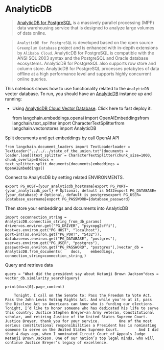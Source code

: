 AnalyticDB
==========

> [AnalyticDB for PostgreSQL](https://www.alibabacloud.com/help/en/analyticdb-for-postgresql/latest/product-introduction-overview) is a massively parallel processing (MPP) data warehousing service that is designed to analyze large volumes of data online.

> `AnalyticDB for PostgreSQL` is developed based on the open source `Greenplum Database` project and is enhanced with in-depth extensions by `Alibaba Cloud`. AnalyticDB for PostgreSQL is compatible with the ANSI SQL 2003 syntax and the PostgreSQL and Oracle database ecosystems. AnalyticDB for PostgreSQL also supports row store and column store. AnalyticDB for PostgreSQL processes petabytes of data offline at a high performance level and supports highly concurrent online queries.

This notebook shows how to use functionality related to the `AnalyticDB` vector database. To run, you should have an [AnalyticDB](https://www.alibabacloud.com/help/en/analyticdb-for-postgresql/latest/product-introduction-overview) instance up and running:

*   Using [AnalyticDB Cloud Vector Database](https://www.alibabacloud.com/product/hybriddb-postgresql). Click here to fast deploy it.

    from langchain.embeddings.openai import OpenAIEmbeddingsfrom langchain.text_splitter import CharacterTextSplitterfrom langchain.vectorstores import AnalyticDB

Split documents and get embeddings by call OpenAI API

    from langchain.document_loaders import TextLoaderloader = TextLoader("../../../state_of_the_union.txt")documents = loader.load()text_splitter = CharacterTextSplitter(chunk_size=1000, chunk_overlap=0)docs = text_splitter.split_documents(documents)embeddings = OpenAIEmbeddings()

Connect to AnalyticDB by setting related ENVIRONMENTS.

    export PG_HOST={your_analyticdb_hostname}export PG_PORT={your_analyticdb_port} # Optional, default is 5432export PG_DATABASE={your_database} # Optional, default is postgresexport PG_USER={database_username}export PG_PASSWORD={database_password}

Then store your embeddings and documents into AnalyticDB

    import osconnection_string = AnalyticDB.connection_string_from_db_params(    driver=os.environ.get("PG_DRIVER", "psycopg2cffi"),    host=os.environ.get("PG_HOST", "localhost"),    port=int(os.environ.get("PG_PORT", "5432")),    database=os.environ.get("PG_DATABASE", "postgres"),    user=os.environ.get("PG_USER", "postgres"),    password=os.environ.get("PG_PASSWORD", "postgres"),)vector_db = AnalyticDB.from_documents(    docs,    embeddings,    connection_string=connection_string,)

Query and retrieve data

    query = "What did the president say about Ketanji Brown Jackson"docs = vector_db.similarity_search(query)

    print(docs[0].page_content)

        Tonight. I call on the Senate to: Pass the Freedom to Vote Act. Pass the John Lewis Voting Rights Act. And while you’re at it, pass the Disclose Act so Americans can know who is funding our elections.         Tonight, I’d like to honor someone who has dedicated his life to serve this country: Justice Stephen Breyer—an Army veteran, Constitutional scholar, and retiring Justice of the United States Supreme Court. Justice Breyer, thank you for your service.         One of the most serious constitutional responsibilities a President has is nominating someone to serve on the United States Supreme Court.         And I did that 4 days ago, when I nominated Circuit Court of Appeals Judge Ketanji Brown Jackson. One of our nation’s top legal minds, who will continue Justice Breyer’s legacy of excellence.